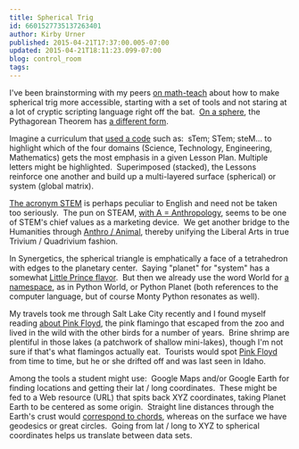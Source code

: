 ```yaml
---
title: Spherical Trig
id: 6601527735137263401
author: Kirby Urner
published: 2015-04-21T17:37:00.005-07:00
updated: 2015-04-21T18:11:23.099-07:00
blog: control_room
tags: 
---
```


I've been brainstorming with my peers [on math-teach](http://mathforum.org/kb/forum.jspa?forumID=206&start=0) about how to make spherical trig more accessible, starting with a set of tools and not staring at a lot of cryptic scripting language right off the bat.  [On a sphere](http://www.dividedspheres.com/), the Pythagorean Theorem has [a different form](https://www.math.hmc.edu/funfacts/ffiles/20006.2.shtml).

Imagine a curriculum that [used a code](http://mathforum.org/kb/message.jspa?messageID=9751074) such as:  sTem; STem; steM... to highlight which of the four domains (Science, Technology, Engineering, Mathematics) gets the most emphasis in a given Lesson Plan. Multiple letters might be highlighted.  Superimposed (stacked), the Lessons reinforce one another and build up a multi-layered surface (spherical) or system (global matrix).

[The acronym STEM](http://controlroom.blogspot.com/2012/07/avatar-suits.html) is perhaps peculiar to English and need not be taken too seriously.  The pun on STEAM, [with A = Anthropology](http://mybizmo.blogspot.com/2015/02/thirsters-2015226.html), seems to be one of STEM's chief values as a marketing device.  We get another bridge to the Humanities through [Anthro / Animal](http://worldgame.blogspot.com/2009/03/more-on-quaker-animism.html), thereby unifying the Liberal Arts in true Trivium / Quadrivium fashion.

In Synergetics, the spherical triangle is emphatically a face of a tetrahedron with edges to the planetary center.  Saying "planet" for "system" has a somewhat [Little Prince flavor](http://www.generationterrorists.com/graphics/the_little_prince_011.gif).  But then we already use the word World for [a namespace](http://worldgame.blogspot.com/2006/04/another-wittgenstein-essay.html), as in Python World, or Python Planet (both references to the computer language, but of course Monty Python resonates as well).

My travels took me through Salt Lake City recently and I found myself reading [about Pink Floyd](http://www.hcn.org/wotr/14750), the pink flamingo that escaped from the zoo and lived in the wild with the other birds for a number of years.  Brine shrimp are plentiful in those lakes (a patchwork of shallow mini-lakes), though I'm not sure if that's what flamingos actually eat.  Tourists would spot [Pink Floyd](http://worldgame.blogspot.com/2015/04/olpc-oppa.html) from time to time, but he or she drifted off and was last seen in Idaho.

Among the tools a student might use:  Google Maps and/or Google Earth for finding locations and getting their lat / long coordinates.  These might be fed to a Web resource (URL) that spits back XYZ coordinates, taking Planet Earth to be centered as some origin.  Straight line distances through the Earth's crust would [correspond to chords](http://mathforum.org/kb/message.jspa?messageID=9751090), whereas on the surface we have geodesics or great circles.  Going from lat / long to XYZ to spherical coordinates helps us translate between data sets.